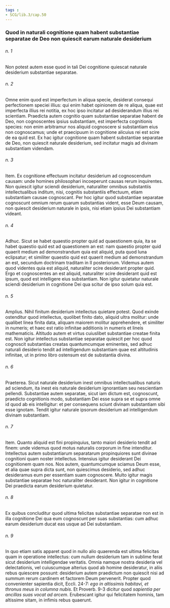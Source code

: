 ```yaml
---
tags : 
- SCG/lib.3/cap.50
---
```


### Quod in naturali cognitione quam habent substantiae separatae de Deo non quiescit earum naturale desiderium

###### n. 1
Non potest autem esse quod in tali Dei cognitione quiescat naturale desiderium substantiae separatae.

###### n. 2
Omne enim quod est imperfectum in aliqua specie, desiderat consequi perfectionem speciei illius: qui enim habet opinionem de re aliqua, quae est imperfecta illius rei notitia, ex hoc ipso incitatur ad desiderandum illius rei scientiam. Praedicta autem cognitio quam substantiae separatae habent de Deo, non cognoscentes ipsius substantiam, est imperfecta cognitionis species: non enim arbitramur nos aliquid cognoscere si substantiam eius non cognoscamus; unde et praecipuum in cognitione alicuius rei est scire de ea quid est. Ex hac igitur cognitione quam habent substantiae separatae de Deo, non quiescit naturale desiderium, sed incitatur magis ad divinam substantiam videndam.

###### n. 3
Item. Ex cognitione effectuum incitatur desiderium ad cognoscendum causam: unde homines philosophari incoeperunt causas rerum inquirentes. Non quiescit igitur sciendi desiderium, naturaliter omnibus substantiis intellectualibus inditum, nisi, cognitis substantiis effectuum, etiam substantiam causae cognoscant. Per hoc igitur quod substantiae separatae cognoscunt omnium rerum quarum substantias vident, esse Deum causam, non quiescit desiderium naturale in ipsis, nisi etiam ipsius Dei substantiam videant.

###### n. 4
Adhuc. Sicut se habet quaestio propter quid ad quaestionem quia, ita se habet quaestio quid est ad quaestionem an est: nam quaestio propter quid quaerit medium ad demonstrandum quia est aliquid, puta quod luna eclipsatur; et similiter quaestio quid est quaerit medium ad demonstrandum an est, secundum doctrinam traditam in II posteriorum. Videmus autem quod videntes quia est aliquid, naturaliter scire desiderant propter quid. Ergo et cognoscentes an est aliquid, naturaliter scire desiderant quid est ipsum, quod est intelligere eius substantiam. Non igitur quietatur naturale sciendi desiderium in cognitione Dei qua scitur de ipso solum quia est.

###### n. 5
Amplius. Nihil finitum desiderium intellectus quietare potest. Quod exinde ostenditur quod intellectus, quolibet finito dato, aliquid ultra molitur: unde qualibet linea finita data, aliquam maiorem molitur apprehendere, et similiter in numeris; et haec est ratio infinitae additionis in numeris et lineis mathematicis. Altitudo autem et virtus cuiuslibet substantiae creatae finita est. Non igitur intellectus substantiae separatae quiescit per hoc quod cognoscit substantias creatas quantumcumque eminentes, sed adhuc naturali desiderio tendit ad intelligendum substantiam quae est altitudinis infinitae, ut in primo libro ostensum est de substantia divina.

###### n. 6
Praeterea. Sicut naturale desiderium inest omnibus intellectualibus naturis ad sciendum, ita inest eis naturale desiderium ignorantiam seu nescientiam pellendi. Substantiae autem separatae, sicut iam dictum est, cognoscunt, praedicto cognitionis modo, substantiam Dei esse supra se et supra omne id quod ab eis intelligitur: et per consequens sciunt divinam substantiam sibi esse ignotam. Tendit igitur naturale ipsorum desiderium ad intelligendum divinam substantiam.

###### n. 7
Item. Quanto aliquid est fini propinquius, tanto maiori desiderio tendit ad finem: unde videmus quod motus naturalis corporum in fine intenditur. Intellectus autem substantiarum separatarum propinquiores sunt divinae cognitioni quam noster intellectus. Intensius igitur desiderant Dei cognitionem quam nos. Nos autem, quantumcumque sciamus Deum esse, et alia quae supra dicta sunt, non quiescimus desiderio, sed adhuc desideramus eum per essentiam suam cognoscere. Multo igitur magis substantiae separatae hoc naturaliter desiderant. Non igitur in cognitione Dei praedicta earum desiderium quietatur.

###### n. 8
Ex quibus concluditur quod ultima felicitas substantiae separatae non est in illa cognitione Dei qua eum cognoscunt per suas substantias: cum adhuc earum desiderium ducat eas usque ad Dei substantiam.

###### n. 9
In quo etiam satis apparet quod in nullo alio quaerenda est ultima felicitas quam in operatione intellectus: cum nullum desiderium tam in sublime ferat sicut desiderium intelligendae veritatis. Omnia namque nostra desideria vel delectationis, vel cuiuscumque alterius quod ab homine desideratur, in aliis rebus quiescere possunt: desiderium autem praedictum non quiescit nisi ad summum rerum cardinem et factorem Deum pervenerit. Propter quod convenienter sapientia dicit, Eccli. 24-7: *ego in altissimis habitavi, et thronus meus in columna nubis*. Et Proverb. 9-3 dicitur quod *sapientia per ancillas suas vocat ad arcem*. Erubescant igitur qui felicitatem hominis, tam altissime sitam, in infimis rebus quaerunt.

